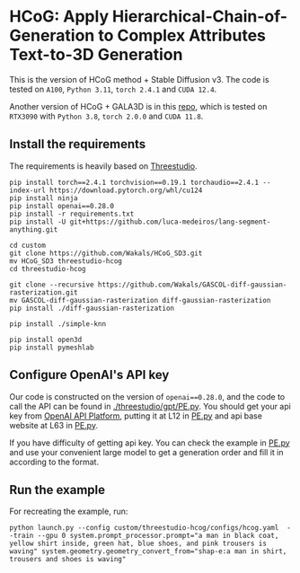 # HCoG: Apply Hierarchical-Chain-of-Generation to Complex Attributes Text-to-3D Generation

This is the version of HCoG method + Stable Diffusion v3. The code is tested on `A100`, `Python 3.11`, `torch 2.4.1` and `CUDA 12.4`.

Another version of HCoG + GALA3D is in this [repo](https://github.com/Wakals/GASCOL/tree/main), which is tested on `RTX3090` with `Python 3.8`, `torch 2.0.0` and `CUDA 11.8`.

## Install the requirements

The requirements is heavily based on [Threestudio](https://github.com/threestudio-project/threestudio).
```
pip install torch==2.4.1 torchvision==0.19.1 torchaudio==2.4.1 --index-url https://download.pytorch.org/whl/cu124
pip install ninja
pip install openai==0.28.0
pip install -r requirements.txt
pip install -U git+https://github.com/luca-medeiros/lang-segment-anything.git

cd custom
git clone https://github.com/Wakals/HCoG_SD3.git
mv HCoG_SD3 threestudio-hcog
cd threestudio-hcog

git clone --recursive https://github.com/Wakals/GASCOL-diff-gaussian-rasterization.git
mv GASCOL-diff-gaussian-rasterization diff-gaussian-rasterization      
pip install ./diff-gaussian-rasterization

pip install ./simple-knn

pip install open3d
pip install pymeshlab
```

## Configure OpenAI's API key

Our code is constructed on the version of `openai==0.28.0`, and the code to call the API can be found in [./threestudio/gpt/PE.py](./threestudio/gpt/PE.py). You should get your api key from [OpenAI API Platform](https://platform.openai.com/api-keys), putting it at L12 in [PE.py](./threestudio/gpt/PE.py) and api base website at L63 in [PE.py](./threestudio/gpt/PE.py).

If you have difficulty of getting api key. You can check the example in [PE.py](./threestudio/gpt/PE.py) and use your convenient large model to get a generation order and fill it in according to the format.

## Run the example

For recreating the example, run:
```
python launch.py --config custom/threestudio-hcog/configs/hcog.yaml  --train --gpu 0 system.prompt_processor.prompt="a man in black coat, yellow shirt inside, green hat, blue shoes, and pink trousers is waving" system.geometry.geometry_convert_from="shap-e:a man in shirt, trousers and shoes is waving"
```